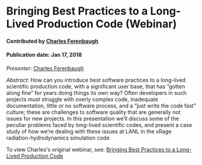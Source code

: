 # Bringing Best Practices to  a Long-Lived Production Code (Webinar)

#### Contributed by [Charles Ferenbaugh](https://github.com/cferenba "Charles Ferenbaugh GitHub Profile") 
#### Publication date: Jan 17, 2018

*Presenter:* [Charles Ferenbaugh](https://github.com/cferenba "Charles Ferenbaugh GitHub Profile")

*Abstract:* How can you introduce best software practices to a long-lived scientific production code, with a significant user base, that has “gotten along fine” for years doing things its own way? Often developers in such projects must struggle with overly complex code, inadequate documentation, little or no software process, and a “just write the code fast” culture; these are challenges to software quality that are generally not issues for new projects. In this presentation we’ll discuss some of the peculiar problems faced by long-lived scientific codes, and present a case study of how we’re dealing with these issues at LANL in the xRage radiation-hydrodynamics simulation code

To view Charles's original webinar, see: 
<a href="https://ideas-productivity.org/events/hpc-best-practices-webinars/#webinar014" class="link-row">Bringing Best Practices to  a Long-Lived Production Code</a>


<!---
Publish: yes
Categories: planning, development
Topics: design, refactoring, software engineering
Tags: 
Level: 2
Prerequisites: none
Aggregate: stand-alone and subresource
--->

